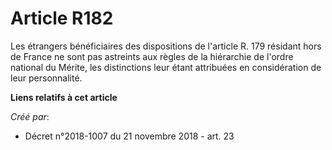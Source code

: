 # Article R182

Les étrangers bénéficiaires des dispositions de l'article R. 179 résidant hors de France ne sont pas astreints aux règles de
la hiérarchie de l'ordre national du Mérite, les distinctions leur étant attribuées en considération de leur personnalité.

**Liens relatifs à cet article**

_Créé par_:

  - Décret n°2018-1007 du 21 novembre 2018 - art. 23
